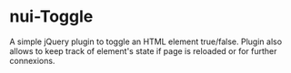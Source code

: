 # nui-Toggle
A simple jQuery plugin to toggle an HTML element true/false. Plugin also allows to keep track of element's state if page is reloaded or for further connexions.
